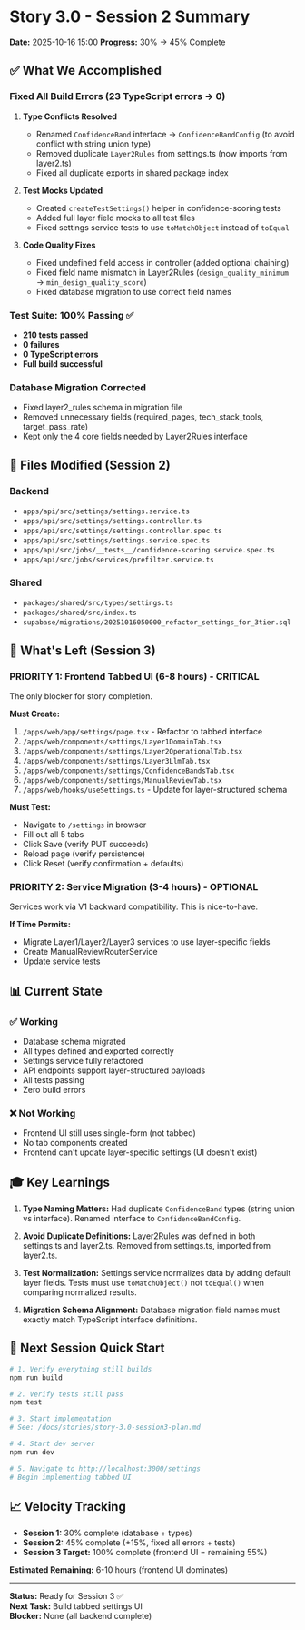 # Story 3.0 - Session 2 Summary
**Date:** 2025-10-16 15:00
**Progress:** 30% → 45% Complete

## ✅ What We Accomplished

### Fixed All Build Errors (23 TypeScript errors → 0)
1. **Type Conflicts Resolved**
   - Renamed `ConfidenceBand` interface → `ConfidenceBandConfig` (to avoid conflict with string union type)
   - Removed duplicate `Layer2Rules` from settings.ts (now imports from layer2.ts)
   - Fixed all duplicate exports in shared package index

2. **Test Mocks Updated**
   - Created `createTestSettings()` helper in confidence-scoring tests
   - Added full layer field mocks to all test files
   - Fixed settings service tests to use `toMatchObject` instead of `toEqual`

3. **Code Quality Fixes**
   - Fixed undefined field access in controller (added optional chaining)
   - Fixed field name mismatch in Layer2Rules (`design_quality_minimum` → `min_design_quality_score`)
   - Fixed database migration to use correct field names

### Test Suite: 100% Passing ✅
- **210 tests passed**
- **0 failures**
- **0 TypeScript errors**
- **Full build successful**

### Database Migration Corrected
- Fixed layer2_rules schema in migration file
- Removed unnecessary fields (required_pages, tech_stack_tools, target_pass_rate)
- Kept only the 4 core fields needed by Layer2Rules interface

## 📁 Files Modified (Session 2)

### Backend
- `apps/api/src/settings/settings.service.ts`
- `apps/api/src/settings/settings.controller.ts`
- `apps/api/src/settings/settings.controller.spec.ts`
- `apps/api/src/settings/settings.service.spec.ts`
- `apps/api/src/jobs/__tests__/confidence-scoring.service.spec.ts`
- `apps/api/src/jobs/services/prefilter.service.ts`

### Shared
- `packages/shared/src/types/settings.ts`
- `packages/shared/src/index.ts`
- `supabase/migrations/20251016050000_refactor_settings_for_3tier.sql`

## 🎯 What's Left (Session 3)

### PRIORITY 1: Frontend Tabbed UI (6-8 hours) - CRITICAL
The only blocker for story completion.

**Must Create:**
1. `/apps/web/app/settings/page.tsx` - Refactor to tabbed interface
2. `/apps/web/components/settings/Layer1DomainTab.tsx`
3. `/apps/web/components/settings/Layer2OperationalTab.tsx`
4. `/apps/web/components/settings/Layer3LlmTab.tsx`
5. `/apps/web/components/settings/ConfidenceBandsTab.tsx`
6. `/apps/web/components/settings/ManualReviewTab.tsx`
7. `/apps/web/hooks/useSettings.ts` - Update for layer-structured schema

**Must Test:**
- Navigate to `/settings` in browser
- Fill out all 5 tabs
- Click Save (verify PUT succeeds)
- Reload page (verify persistence)
- Click Reset (verify confirmation + defaults)

### PRIORITY 2: Service Migration (3-4 hours) - OPTIONAL
Services work via V1 backward compatibility. This is nice-to-have.

**If Time Permits:**
- Migrate Layer1/Layer2/Layer3 services to use layer-specific fields
- Create ManualReviewRouterService
- Update service tests

## 📊 Current State

### ✅ Working
- Database schema migrated
- All types defined and exported correctly
- Settings service fully refactored
- API endpoints support layer-structured payloads
- All tests passing
- Zero build errors

### ❌ Not Working
- Frontend UI still uses single-form (not tabbed)
- No tab components created
- Frontend can't update layer-specific settings (UI doesn't exist)

## 🎓 Key Learnings

1. **Type Naming Matters:** Had duplicate `ConfidenceBand` types (string union vs interface). Renamed interface to `ConfidenceBandConfig`.

2. **Avoid Duplicate Definitions:** Layer2Rules was defined in both settings.ts and layer2.ts. Removed from settings.ts, imported from layer2.ts.

3. **Test Normalization:** Settings service normalizes data by adding default layer fields. Tests must use `toMatchObject()` not `toEqual()` when comparing normalized results.

4. **Migration Schema Alignment:** Database migration field names must exactly match TypeScript interface definitions.

## 🚀 Next Session Quick Start

```bash
# 1. Verify everything still builds
npm run build

# 2. Verify tests still pass
npm test

# 3. Start implementation
# See: /docs/stories/story-3.0-session3-plan.md

# 4. Start dev server
npm run dev

# 5. Navigate to http://localhost:3000/settings
# Begin implementing tabbed UI
```

## 📈 Velocity Tracking

- **Session 1:** 30% complete (database + types)
- **Session 2:** 45% complete (+15%, fixed all errors + tests)
- **Session 3 Target:** 100% complete (frontend UI = remaining 55%)

**Estimated Remaining:** 6-10 hours (frontend UI dominates)

---

**Status:** Ready for Session 3 ✅  
**Next Task:** Build tabbed settings UI  
**Blocker:** None (all backend complete)
